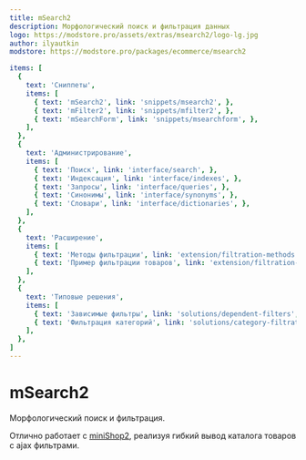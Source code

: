 ```yaml
---
title: mSearch2
description: Морфологический поиск и фильтрация данных
logo: https://modstore.pro/assets/extras/msearch2/logo-lg.jpg
author: ilyautkin
modstore: https://modstore.pro/packages/ecommerce/msearch2

items: [
  {
    text: 'Сниппеты',
    items: [
      { text: 'mSearch2', link: 'snippets/msearch2', },
      { text: 'mFilter2', link: 'snippets/mfilter2', },
      { text: 'mSearchForm', link: 'snippets/msearchform', },
    ],
  },
  {
    text: 'Администрирование',
    items: [
      { text: 'Поиск', link: 'interface/search', },
      { text: 'Индексация', link: 'interface/indexes', },
      { text: 'Запросы', link: 'interface/queries', },
      { text: 'Синонимы', link: 'interface/synonyms', },
      { text: 'Словари', link: 'interface/dictionaries', },
    ],
  },
  {
    text: 'Расширение',
    items: [
      { text: 'Методы фильтрации', link: 'extension/filtration-methods', },
      { text: 'Пример фильтрации товаров', link: 'extension/filtration-product-example', },
    ],
  },
  {
    text: 'Типовые решения',
    items: [
      { text: 'Зависимые фильтры', link: 'solutions/dependent-filters', },
      { text: 'Фильтрация категорий', link: 'solutions/category-filtration', },
    ],
  },
]
---
```

# mSearch2

Морфологический поиск и фильтрация.

Отлично работает с [miniShop2][1], реализуя гибкий вывод каталога товаров с ajax фильтрами.

[1]: /components/minishop2/
